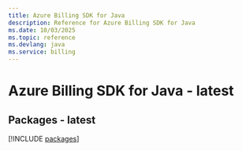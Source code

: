 ```yaml
---
title: Azure Billing SDK for Java
description: Reference for Azure Billing SDK for Java
ms.date: 10/03/2025
ms.topic: reference
ms.devlang: java
ms.service: billing
---
```

# Azure Billing SDK for Java - latest
## Packages - latest
[!INCLUDE [packages](billing-index.md)]